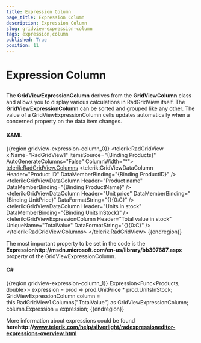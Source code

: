 ```yaml
---
title: Expression Column
page_title: Expression Column
description: Expression Column
slug: gridview-expression-column
tags: expression,column
published: True
position: 11
---
```


# Expression Column



## 

The __GridViewExpressionColumn__ derives from the __GridViewColumn__ class and allows you to display various calculations in RadGridView itself. The __GridViewExpressionColumn__ can be sorted and grouped like any other. The value of a GridViewExpressionColumn cells updates automatically when a concerned property on the data item changes.

#### __XAML__

{{region gridview-expression-column_0}}
	<telerik:RadGridView x:Name="RadGridView1" ItemsSource="{Binding Products}" AutoGenerateColumns="False" ColumnWidth="*">
	 <telerik:RadGridView.Columns>
	         <telerik:GridViewDataColumn Header="Product ID" DataMemberBinding="{Binding ProductID}" />
	         <telerik:GridViewDataColumn Header="Product name" DataMemberBinding="{Binding ProductName}" />
	         <telerik:GridViewDataColumn Header="Unit price" DataMemberBinding="{Binding UnitPrice}" DataFormatString="{}{0:C}" />
	         <telerik:GridViewDataColumn Header="Units in stock" DataMemberBinding="{Binding UnitsInStock}" />
	         <telerik:GridViewExpressionColumn Header="Total value in stock" UniqueName="TotalValue" DataFormatString="{}{0:C}" />
	 </telerik:RadGridView.Columns>
	</telerik:RadGridView>
	{{endregion}}



The most important property to be set in the code is the 
        __Expressionhttp://msdn.microsoft.com/en-us/library/bb397687.aspx__ property of the GridViewExpressionColumn.

#### __C#__

{{region gridview-expression-column_1}}
	Expression<Func<Products, double>> expression = prod => prod.UnitPrice * prod.UnitsInStock;
	GridViewExpressionColumn column = this.RadGridView1.Columns["TotalValue"] as GridViewExpressionColumn;
	column.Expression = expression;
	{{endregion}}



More information about expressions could be found
          __herehttp://www.telerik.com/help/silverlight/radexpressioneditor-expressions-overview.html__
